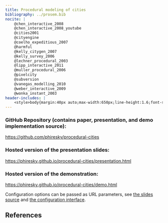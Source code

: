```yaml
---
title: Procedural modeling of cities
bibliography: ../prosem.bib
nocite: |
    @chen_interactive_2008
    @chen_interactive_2008_youtube
    @cities2001
    @cityengine
    @coelho_expeditious_2007
    @harmful
    @kelly_citygen_2007
    @kelly_survey_2006
    @lechner_procedural_2003
    @lipp_interactive_2011
    @muller_procedural_2006
    @pixelcity
    @subversion
    @vanegas_modelling_2010
    @weber_interactive_2009
    @wonka_instant_2003
header-includes: |
    <style>body{margin:40px auto;max-width:650px;line-height:1.6;font-size:18px;color:#333;padding:0 10px;font-family: "Helvetica Neue",Helvetica,Arial,sans-serif;}h1,h2,h3,h4{line-height:1.1;font-weight: 500;}</style>
---
```


### GitHub Repository (contains paper, presentation, and demo implementation source):

<https://github.com/phiresky/procedural-cities>

### Hosted version of the presentation slides:

<https://phiresky.github.io/procedural-cities/presentation.html>

### Hosted version of the demonstration:

<https://phiresky.github.io/procedural-cities/demo.html>

Configuration options can be passed as URL parameters, see [the slides source](https://raw.githubusercontent.com/phiresky/procedural-cities/master/presentation.md) and [the configuration interface](https://github.com/phiresky/procedural-cities/blob/master/implementation/config.ts).

## References
